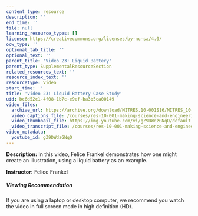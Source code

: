 ```yaml
---
content_type: resource
description: ''
end_time: ''
file: null
learning_resource_types: []
license: https://creativecommons.org/licenses/by-nc-sa/4.0/
ocw_type: ''
optional_tab_title: ''
optional_text: ''
parent_title: 'Video 23: Liquid Battery'
parent_type: SupplementalResourceSection
related_resources_text: ''
resource_index_text: ''
resourcetype: Video
start_time: ''
title: 'Video 23: Liquid Battery Case Study'
uid: bc6d52c1-4f08-1b7c-e9ef-ba3b5ca00149
video_files:
  archive_url: https://archive.org/download/MITRES.10-001S16/MITRES_10-001S16_Track28_300k.mp4
  video_captions_file: /courses/res-10-001-making-science-and-engineering-pictures-a-practical-guide-to-presenting-your-work-spring-2016/2f6d1f744b7a509ea4c960a41971a32c_gZ9DWdzGNqQ.vtt
  video_thumbnail_file: https://img.youtube.com/vi/gZ9DWdzGNqQ/default.jpg
  video_transcript_file: /courses/res-10-001-making-science-and-engineering-pictures-a-practical-guide-to-presenting-your-work-spring-2016/d88287c721e93b65f4e4de0108d2ee46_gZ9DWdzGNqQ.pdf
video_metadata:
  youtube_id: gZ9DWdzGNqQ
---
```


**Description:** In this video, Felice Frankel demonstrates how one might create an illustration, using a liquid battery as an example.

**Instructor:** Felice Frankel

##### Viewing Recommendation

If you are using a laptop or desktop computer, we recommend you watch the video in full screen mode in high definition (HD).

